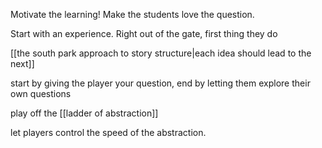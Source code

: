 Motivate the learning! Make the students love the question.

Start with an experience. Right out of the gate, first thing they do

[[the south park approach to story structure|each idea should lead to the next]]

start by giving the player your question, end by letting them explore their own questions

play off the [[ladder of abstraction]]

let players control the speed of the abstraction.
